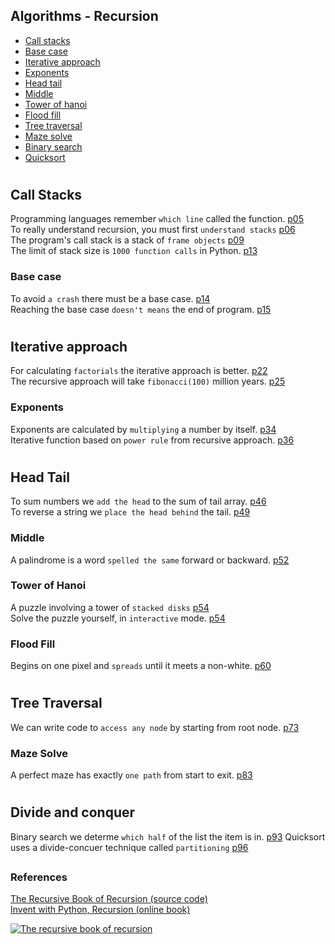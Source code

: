 ## Algorithms - Recursion

- [Call stacks](#call-stacks) 
- [Base case](#base-case) 
- [Iterative approach](#iterative-approach) 
- [Exponents](#exponents)
- [Head tail](#head-tail) 
- [Middle](#middle)
- [Tower of hanoi](#tower-of-hanoi)  
- [Flood fill](#flood-fill) 
- [Tree traversal](#tree-traversal)  
- [Maze solve](#maze-solve)  
- [Binary search](#binary-search)
- [Quicksort](#quicksort)

#

## Call Stacks
Programming languages remember `which line` called the function.    [p05](./01_call_stacks/line_remembering.py)   
To really understand recursion, you must first `understand stacks`  [p06](./01_call_stacks/lifo_lists.py)  
The program's call stack is a stack of `frame objects`              [p09](./01_call_stacks/frame_objects.py)  
The limit of stack size is `1000 function calls` in Python.         [p13](./01_call_stacks/stack_overflow.py)  

### Base case 
To avoid `a crash` there must be a base case.                       [p14](./02_base_case/base_case.py)  
Reaching the base case `doesn't means` the end of program.          [p15](./02_base_case/before_after.py)  

#

## Iterative approach
For calculating `factorials` the iterative approach is better.      [p22](./03_iterative_approach/factorial_number.py)  
The recursive approach will take `fibonacci(100)` million years.    [p25](./03_iterative_approach/fibonacci_sequence.py)  

### Exponents
Exponents are calculated by `multiplying` a number by itself.       [p34](./04_exponents/calculating_exponents.py)  
Iterative function based on `power rule` from recursive approach.   [p36](./04_exponents/recursive_insights.py)   

#

## Head Tail
To sum numbers we `add the head` to the sum of tail array.          [p46](./05_head_tail/sum_numbers.py)   
To reverse a string we `place the head behind` the tail.            [p49](./05_head_tail/reverse_strings.py)   

### Middle
A palindrome is a word `spelled the same` forward or backward.      [p52](./06_palindrome/palindrome.py)  

### Tower of Hanoi
A puzzle involving a tower of `stacked disks`                       [p54](./07_tower_of_hanoi/tower_of_hanoi.py)   
Solve the puzzle yourself, in `interactive` mode.                   [p54](./07_tower_of_hanoi/tower_of_hanoi2_play.py)   

### Flood Fill
Begins on one pixel and `spreads` until it meets a non-white.       [p60](./08_flood_fill/flood_fill.py)  

#

## Tree Traversal
We can write code to `access any node` by starting from root node.  [p73](./09_tree_traversal/tree_traversal.py)  

### Maze Solve
A perfect maze has exactly `one path` from start to exit.           [p83](./10_maze_solve/maze_solve.py)  

#

## Divide and conquer

Binary search we determe `which half` of the list the item is in.   [p93](./11_divide_conquer/binary_search.py)
Quicksort uses a divide-concuer technique called `partitioning`     [p96](./11_divide_conquer/quicksort.py)


##


### References

[The Recursive Book of Recursion (source code)](https://github.com/asweigart/the-recursive-book-of-recursion)  
[Invent with Python, Recursion (online book)](https://inventwithpython.com/recursion/)  

[![The recursive book of recursion](https://www.minte9.com/lib/images/references/book_recursion.png)](https://www.amazon.com/gp/product/B09BKL34VL)

